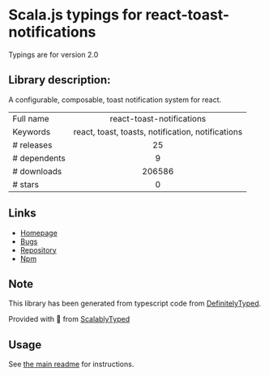 
# Scala.js typings for react-toast-notifications

Typings are for version 2.0

## Library description:
A configurable, composable, toast notification system for react.

|                    |                 |
| ------------------ | :-------------: |
| Full name          | react-toast-notifications |
| Keywords           | react, toast, toasts, notification, notifications |
| # releases         | 25 |
| # dependents       | 9 |
| # downloads        | 206586 |
| # stars            | 0 |

## Links
- [Homepage](https://jossmac.github.io/react-toast-notifications)
- [Bugs](https://github.com/jossmac/react-toast-notifications/issues)
- [Repository](https://github.com/jossmac/react-toast-notifications)
- [Npm](https://www.npmjs.com/package/react-toast-notifications)
    


## Note
This library has been generated from typescript code from [DefinitelyTyped](https://definitelytyped.org).

Provided with :purple_heart: from [ScalablyTyped](https://github.com/oyvindberg/ScalablyTyped)

## Usage
See [the main readme](../../readme.md) for instructions.



